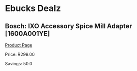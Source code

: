 
# Ebucks Dealz
## Bosch: IXO Accessory Spice Mill Adapter [1600A001YE]
[Product Page](https://www.ebucks.com/web/shop/productSelected.do?prodId=317229893&catId=704983235)

Price: R299.00

Savings: 50.0


	